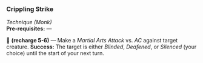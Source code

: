 ### Crippling Strike
*Technique (Monk)*  
**Pre-requisites:** —  

🔷 **(recharge 5-6)** — Make a *Martial Arts Attack* vs. *AC* against target creature. **Success:** The target is either *Blinded*, *Deafened*, or *Silenced* (your choice) until the start of your next turn.

